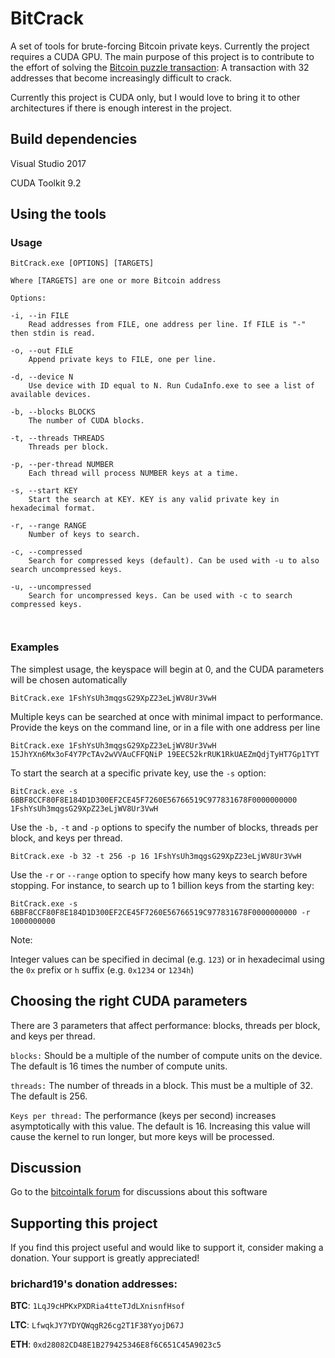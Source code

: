 # BitCrack

A set of tools for brute-forcing Bitcoin private keys. Currently the project requires a CUDA GPU. The main purpose of this project is to contribute to the effort of solving the [Bitcoin puzzle transaction](https://blockchain.info/tx/08389f34c98c606322740c0be6a7125d9860bb8d5cb182c02f98461e5fa6cd15): A transaction with 32 addresses that become increasingly difficult to crack.

Currently this project is CUDA only, but I would love to bring it to other architectures if there is enough interest in the project.

## Build dependencies

Visual Studio 2017

CUDA Toolkit 9.2


## Using the tools

### Usage
```
BitCrack.exe [OPTIONS] [TARGETS]

Where [TARGETS] are one or more Bitcoin address

Options:

-i, --in FILE
    Read addresses from FILE, one address per line. If FILE is "-" then stdin is read.

-o, --out FILE
    Append private keys to FILE, one per line.

-d, --device N
    Use device with ID equal to N. Run CudaInfo.exe to see a list of available devices.

-b, --blocks BLOCKS
    The number of CUDA blocks.

-t, --threads THREADS
    Threads per block.

-p, --per-thread NUMBER
    Each thread will process NUMBER keys at a time.

-s, --start KEY
    Start the search at KEY. KEY is any valid private key in hexadecimal format.

-r, --range RANGE
    Number of keys to search.

-c, --compressed
    Search for compressed keys (default). Can be used with -u to also search uncompressed keys.

-u, --uncompressed
    Search for uncompressed keys. Can be used with -c to search compressed keys.



```

### Examples


The simplest usage, the keyspace will begin at 0, and the CUDA parameters will be chosen automatically
```
BitCrack.exe 1FshYsUh3mqgsG29XpZ23eLjWV8Ur3VwH
```

Multiple keys can be searched at once with minimal impact to performance. Provide the keys on the command line, or in a file with one address per line
```
BitCrack.exe 1FshYsUh3mqgsG29XpZ23eLjWV8Ur3VwH 15JhYXn6Mx3oF4Y7PcTAv2wVVAuCFFQNiP 19EEC52krRUK1RkUAEZmQdjTyHT7Gp1TYT
```

To start the search at a specific private key, use the `-s` option:

```
BitCrack.exe -s 6BBF8CCF80F8E184D1D300EF2CE45F7260E56766519C977831678F0000000000 1FshYsUh3mqgsG29XpZ23eLjWV8Ur3VwH
```


Use the `-b,` `-t` and `-p` options to specify the number of blocks, threads per block, and keys per thread.
```
BitCrack.exe -b 32 -t 256 -p 16 1FshYsUh3mqgsG29XpZ23eLjWV8Ur3VwH
```

Use the `-r` or `--range` option to specify how many keys to search before stopping. For instance, to search up to 1 billion keys from the starting key:

```
BitCrack.exe -s 6BBF8CCF80F8E184D1D300EF2CE45F7260E56766519C977831678F0000000000 -r 1000000000
```

Note:

Integer values can be specified in decimal (e.g. `123`) or in hexadecimal using the `0x` prefix or `h` suffix (e.g. `0x1234` or `1234h`)


## Choosing the right CUDA parameters

There are 3 parameters that affect performance: blocks, threads per block, and keys per thread.


`blocks:` Should be a multiple of the number of compute units on the device. The default is 16 times the number of compute units.

`threads:` The number of threads in a block. This must be a multiple of 32. The default is 256.

`Keys per thread:` The performance (keys per second) increases asymptotically with this value. The default is 16. Increasing this value will cause the kernel to run longer, but more keys will be processed.

## Discussion

Go to the [bitcointalk forum](https://bitcointalk.org/index.php?topic=4453897.0) for discussions about this software

## Supporting this project

If you find this project useful and would like to support it, consider making a donation. Your support is greatly appreciated!

### brichard19's donation addresses:
**BTC**: `1LqJ9cHPKxPXDRia4tteTJdLXnisnfHsof`

**LTC**: `LfwqkJY7YDYQWqgR26cg2T1F38YyojD67J`

**ETH**: `0xd28082CD48E1B279425346E8f6C651C45A9023c5`
